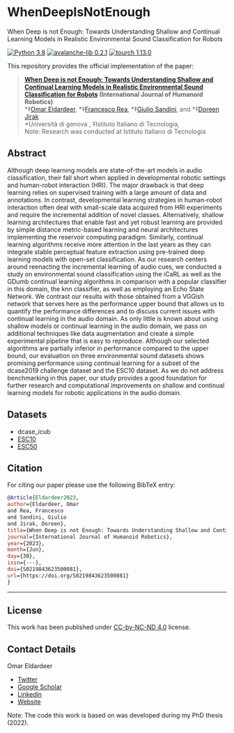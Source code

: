 # WhenDeepIsNotEnough
When Deep is not Enough: Towards Understanding Shallow and Continual Learning Models in Realistic Environmental Sound Classification for Robots

[![Python 3.8](https://img.shields.io/badge/Python-3.8-3776AB.svg?logo=python)](https://www.python.org/) [![avalanche-lib 0.2.1](https://img.shields.io/badge/Avalance--lib-0.2.1-blue)](https://github.com/ContinualAI/avalanche/tree/v0.2.1) [![tourch 1.13.0](https://img.shields.io/badge/tourch-1.13.0-blue)](https://pytorch.org/)


This repository provides the official implementation of the paper:
> **[When Deep is not Enough: Towards Understanding Shallow and Continual Learning Models in Realistic Environmental Sound Classification for Robots](https://lpaperlink) (International Journal of Humanoid Robotics)**<br>
>*‡[Omar Eldardeer](https://scholar.google.com/citations?user=2xry9p8AAAAJ&hl),  *‡[Francesco Rea](https://scholar.google.com/citations?user=6rh0-d8AAAAJ&hl),   *‡[Giulio Sandini](https://scholar.google.com/citations?user=5mSnPlwAAAAJ&hl),  and *‡[Doreen Jirak](https://scholar.google.com/citations?user=-HgMDDYAAAAJ&hl)<br>
> *Università di genova , ‡Istituto Italiano di Tecnologia,<br>
> Note: Research was conducted at Istituto Italiano di Tecnologia <br>
## Abstract

Although deep learning models are state-of-the-art models in audio classification, their fall short when applied in developmental robotic settings and human-robot interaction (HRI). The major drawback is that deep learning relies on supervised training with a large amount of data and annotations. In contrast, developmental learning strategies in human-robot interaction often deal with small-scale data acquired from HRI experiments and require the incremental addition of novel classes. Alternatively, shallow learning architectures that enable fast and yet robust learning are provided by simple distance metric-based learning and neural architectures implementing the reservoir computing paradigm. Similarly, continual learning algorithms receive more attention in the last years as they can integrate stable perceptual feature extraction using pre-trained deep learning models with open-set classification. As our research centers around reenacting the incremental learning of audio cues, we conducted a study on environmental sound classification using the iCaRL as well as the GDumb continual learning algorithms in comparison with a popular classifier in this domain, the knn classifier, as well as employing an Echo State Network. We contrast our results with those obtained
from a VGGish network that serves here as the performance upper bound that allows us to quantify the performance differences and to discuss current issues with continual learning in the audio domain. As only little is known about using shallow models or continual learning in the audio domain, we pass on additional techniques like data augmentation and create a simple experimental pipeline that is easy to reproduce. Although our selected algorithms are partially inferior in performance compared to the upper bound, our evaluation on three environmental sound datasets shows promising performance using continual learning for a subset of the dcase2019 challenge dataset and the ESC10 dataset. As we do not address benchmarking in this paper, our study provides a good foundation for further research and computational improvements on shallow and continual learning models for robotic applications in the audio domain.


## Datasets

* dcase_icub
* [ESC10](https://github.com/karolpiczak/ESC-50)
* [ESC50](https://github.com/karolpiczak/ESC-50)


## <a name="Citing SVOAWP"></a> Citation
For citing our paper please use the following BibTeX entry:
```BibTeX
@Article{Eldardeer2023,
author={Eldardeer, Omar
and Rea, Francesco
and Sandini, Giulio
and Jirak, Doreen},
title={When Deep is not Enough: Towards Understanding Shallow and Continual Learning Models in Realistic Environmental Sound Classification for Robots},
journal={International Journal of Humanoid Robotics},
year={2023},
month={Jun},
day={30},
issn={---},
doi={S0219843623500081},
url={https://doi.org/S0219843623500081}
}
```
---

## License

This work has been published under [CC-by-NC-ND 4.0](https://creativecommons.org/licenses/by-nc-nd/4.0/) license.


## Contact Details


Omar Eldardeer
* [Twitter](https://twitter.com/omareldardear)
* [Google Scholar](https://scholar.google.com/citations?user=2xry9p8AAAAJ&hl)
* [Linkedin](https://www.linkedin.com/in/omar-eldardear/)
* [Website](https://www.iit.it/people/omar-eldardeer )


Note: The code this work is based on was developed during my PhD thesis (2022).
